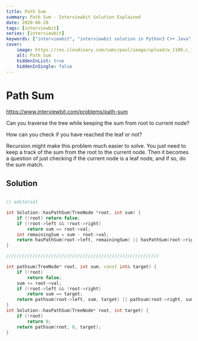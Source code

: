 ```yaml
---
title: Path Sum
summary: Path Sum - Interviewbit Solution Explained
date: 2020-06-20
tags: [interviewbit]
series: [interviewbit]
keywords: ["interviewbit", "interviewbit solution in Python3 C++ Java", "Path Sum Solution Explained"]
cover:
    image: https://res.cloudinary.com/samirpaul/image/upload/w_1100,c_fit,co_rgb:FFFFFF,l_text:Arial_75_bold:Path Sum - Solution Explained/problem-solving.webp
    alt: Path Sum
    hiddenInList: true
    hiddenInSingle: false
---
```


# Path Sum

https://www.interviewbit.com/problems/path-sum



Can you traverse the tree while keeping the sum from root to current node?

How can you check if you have reached the leaf or not?


Recursion might make this problem much easier to solve. 
You just need to keep a track of the sum from the root to the current node. 
Then it becomes a question of just checking if the current node is a leaf node, and if so, do the sum match.



## Solution

```cpp

// editorial

int Solution::hasPathSum(TreeNode *root, int sum) {
    if (!root) return false;
    if (!root->left && !root->right)
        return sum == root->val;
    int remainingSum = sum - root->val;
    return hasPathSum(root->left, remainingSum) || hasPathSum(root->right, remainingSum);
}

//////////////////////////////////////////////////////////

int pathsum(TreeNode* root, int sum, const int& target) {
    if (!root)
        return false;
    sum += root->val;
    if (!root->left && !root->right)
        return sum == target;
    return pathsum(root->left, sum, target) || pathsum(root->right, sum, target);
}
int Solution::hasPathSum(TreeNode* root, int target) {
    if (!root)
        return 0;
    return pathsum(root, 0, target);
}


```